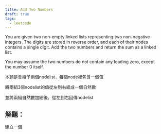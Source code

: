```yaml
---
title: Add Two Numbers
draft: true
tags:
  - leetcode
---
```


You are given two non-empty linked lists representing two non-negative integers. The digits are stored in reverse order, and each of their nodes contains a single digit. Add the two numbers and return the sum as a linked list.

You may assume the two numbers do not contain any leading zero, except the number 0 itself.

本題是會給予兩個nodelist，每個node裡包含一個值

將兩組3個nodelist的值從左到右組成一個自然數

並將兩組自然數加總後，從左到右回傳nodelist

## 解題：

建立一個

```java
```
